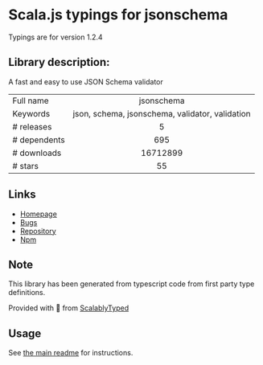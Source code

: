 
# Scala.js typings for jsonschema

Typings are for version 1.2.4

## Library description:
A fast and easy to use JSON Schema validator

|                    |                 |
| ------------------ | :-------------: |
| Full name          | jsonschema |
| Keywords           | json, schema, jsonschema, validator, validation |
| # releases         | 5 |
| # dependents       | 695 |
| # downloads        | 16712899 |
| # stars            | 55 |

## Links
- [Homepage](https://github.com/tdegrunt/jsonschema#readme)
- [Bugs](https://github.com/tdegrunt/jsonschema/issues)
- [Repository](https://github.com/tdegrunt/jsonschema)
- [Npm](https://www.npmjs.com/package/jsonschema)
    


## Note
This library has been generated from typescript code from first party type definitions.

Provided with :purple_heart: from [ScalablyTyped](https://github.com/oyvindberg/ScalablyTyped)

## Usage
See [the main readme](../../readme.md) for instructions.


